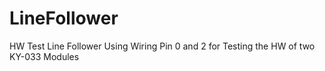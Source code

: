 # LineFollower
HW Test Line Follower
Using Wiring Pin 0 and 2 for Testing the HW of two KY-033 Modules
